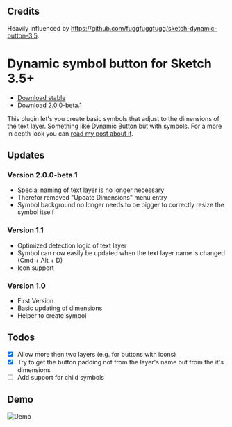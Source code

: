 ## Credits

Heavily influenced by https://github.com/fuggfuggfugg/sketch-dynamic-button-3.5.

# Dynamic symbol button for Sketch 3.5+

* [Download stable](https://github.com/herrkris/sketch-dynamic-symbol-button/archive/v1.1.1.zip)
* [Download 2.0.0-beta.1](https://github.com/herrkris/sketch-dynamic-symbol-button/archive/v2.0.0-beta.1.zip)

This plugin let's you create basic symbols that adjust to the dimensions of the text layer. Something like Dynamic Button but with symbols.
For a more in depth look you can [read my post about it](http://blog.herrkris.de/dynamic-buttons-with-symbols-and-sketch/).

## Updates

### Version 2.0.0-beta.1
* Special naming of text layer is no longer necessary
* Therefor removed "Update Dimensions" menu entry
* Symbol background no longer needs to be bigger to correctly resize the symbol itself

### Version 1.1
* Optimized detection logic of text layer
* Symbol can now easily be updated when the text layer name is changed (Cmd + Alt + D)
* Icon support

### Version 1.0
* First Version
* Basic updating of dimensions
* Helper to create symbol

## Todos
- [x] Allow more then two layers (e.g. for buttons with icons)
- [x] Try to get the button padding not from the layer's name but from the it's dimensions
- [ ] Add support for child symbols

## Demo
![Demo](https://cloud.githubusercontent.com/assets/9323/22391116/93d0af34-e4ef-11e6-9d58-cd2796bb6033.gif)
